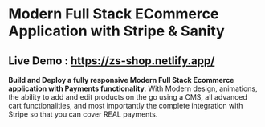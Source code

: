 
# Modern Full Stack ECommerce Application with Stripe & Sanity

## Live Demo : https://zs-shop.netlify.app/

**Build and Deploy a fully responsive Modern Full Stack Ecommerce application with Payments functionality**. With Modern design, animations, the ability to add and edit products on the go using a CMS, all advanced cart functionalities, and most importantly the complete integration with Stripe so that you can cover REAL payments. 
